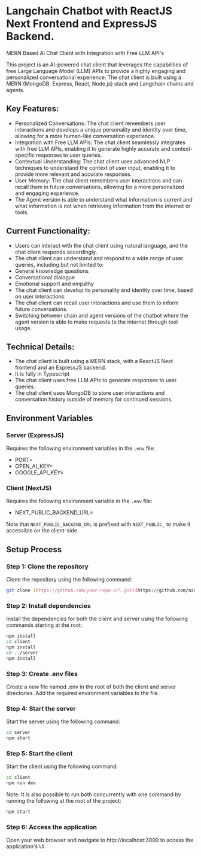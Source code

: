 # Langchain Chatbot with ReactJS Next Frontend and ExpressJS Backend.
MERN Based AI Chat Client with Integration with Free LLM API's

This project is an AI-powered chat client that leverages the capabilities of free Large Language Model (LLM) APIs to provide a highly engaging and personalized conversational experience. The chat client is built using a MERN (MongoDB, Express, React, Node.js) stack and Langchain chains and agents.

## Key Features:

-  Personalized Conversations: The chat client remembers user interactions and develops a unique personality and identity over time, allowing for a more human-like conversation experience.
- Integration with Free LLM APIs: The chat client seamlessly integrates with free LLM APIs, enabling it to generate highly accurate and context-specific responses to user queries.
- Contextual Understanding: The chat client uses advanced NLP techniques to understand the context of user input, enabling it to provide more relevant and accurate responses.
- User Memory: The chat client remembers user interactions and can recall them in future conversations, allowing for a more personalized and engaging experience.
- The Agent version is able to understand what information is current and what information is not when retrieving information from the internet or tools.

## Current Functionality:

- Users can interact with the chat client using natural language, and the chat client responds accordingly.
- The chat client can understand and respond to a wide range of user queries, including but not limited to:
- General knowledge questions
- Conversational dialogue
- Emotional support and empathy
- The chat client can develop its personality and identity over time, based on user interactions.
- The chat client can recall user interactions and use them to inform future conversations.
- Switching between chain and agent versions of the chatbot where the agent version is able to make requests to the internet through tool usage.

## Technical Details:

- The chat client is built using a MERN stack, with a ReactJS Next frontend and an ExpressJS backend.
- It is fully in Typescript
- The chat client uses free LLM APIs to generate responses to user queries.
- The chat client uses MongoDB to store user interactions and conversation history outside of memory for continued sessions.

## Environment Variables

### Server (ExpressJS)

Requires the following environment variables in the `.env` file:
- PORT=
- OPEN_AI_KEY=
- GOOGLE_API_KEY=

### Client (NextJS)

Requires the following environment variable in the `.env` file:
- NEXT_PUBLIC_BACKEND_URL=

Note that `NEXT_PUBLIC_BACKEND_URL` is prefixed with `NEXT_PUBLIC_` to make it accessible on the client-side.

## Setup Process

### Step 1: Clone the repository

 Clone the repository using the following command:
```bash
git clone [https://github.com/your-repo-url.git](https://github.com/asarav/fullstack-ts-langchain)
```

### Step 2: Install dependencies
Install the dependencies for both the client and server using the following commands starting at the root:
```bash
npm install
cd client
npm install
cd ../server
npm install
```

### Step 3: Create .env files
Create a new file named .env in the root of both the client and server directories.
Add the required environment variables to the file.

### Step 4: Start the server
Start the server using the following command:
```bash
cd server
npm start
```

### Step 5: Start the client
Start the client using the following command:
```bash
cd client
npm run dev
```

Note: It is also possible to run both concurrently with one command by running the following at the root of the project:
```bash
npm start
```

### Step 6: Access the application
Open your web browser and navigate to http://localhost:3000 to access the application's UI.